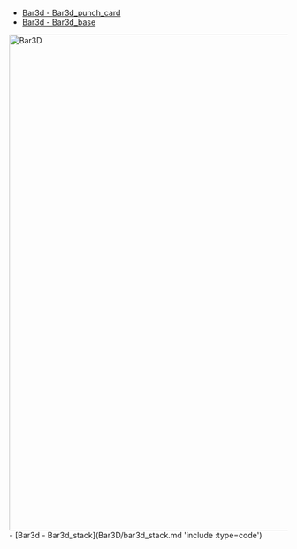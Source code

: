 - [Bar3d - Bar3d_punch_card](Bar3D/bar3d_punch_card.md 'include :type=code')
- [Bar3d - Bar3d_base](Bar3D/bar3d_base.md 'include :type=code')


<img width="896" alt="Bar3D" src="https://user-images.githubusercontent.com/55933131/96373305-e3043580-1128-11eb-849c-c4217d8d8736.png">
- [Bar3d - Bar3d_stack](Bar3D/bar3d_stack.md 'include :type=code')
